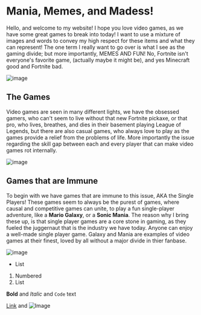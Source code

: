 # Mania, Memes, and Madess!
Hello, and welcome to my website! I hope you love video games, as we have some great games to break into today! I want to use a mixture of images and words to convey my high respect for these items and what they can represent! The one term I really want to go over is what I see as the gaming divide; but more importantly, MEMES AND FUN! No, Fortnite isn't everyone's favorite game, (actually maybe it might be), and yes Minecraft good and Fortnite bad. 

![image](https://user-images.githubusercontent.com/91553647/135190609-64c3ee02-8111-479b-9b04-221512f2fa45.png)

## The Games
Video games are seen in many different lights, we have the obsessed gamers, who can't seem to live without that new Fortnite pickaxe, or that pro, who lives, breathes, and dies in their basement playing League of Legends, but there are also casual games, who always love to play as the games provide a relief from the problems of life. More importantly the issue regarding the skill gap between each and every player that can make video games rot internally. 

![image](https://user-images.githubusercontent.com/91553647/135195705-a079a309-8a93-40f3-9fbc-48174b87756a.png)

## Games that are Immune

To begin with we have games that are immune to this issue, AKA the Single Players! These games seem to always be the purest of games, where causal and competitive games can unite, to play a fun single-player adventure, like a **Mario Galaxy**, or a **Sonic Mania**. The reason why I bring these up, is that single player games are a core stone in gaming, as they fueled the juggernaut that is the industry we have today. Anyone can enjoy a well-made single player game. Galaxy and Mania are examples of video games at their finest, loved by all without a major divide in thier fanbase. 

![image](https://user-images.githubusercontent.com/91553647/135196937-c706b93f-e653-4c89-954e-9234a771254c.png)



- List

1. Numbered
2. List

**Bold** and _Italic_ and `Code` text 

[Link](url) and ![Image](src)
